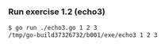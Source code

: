 ### Run exercise 1.2 (echo3)

```bash
$ go run ./echo3.go 1 2 3
/tmp/go-build37326732/b001/exe/echo3 1 2 3
```
